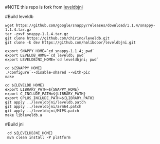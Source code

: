 #NOTE
this repo is fork from [leveldbjni](https://github.com/fusesource/leveldbjni)

#Build leveldb
```shell
wget https://github.com/google/snappy/releases/download/1.1.4/snappy-1.1.4.tar.gz
tar -zxvf snappy-1.1.4.tar.gz
git clone https://github.com/chirino/leveldb.git
git clone -b dev https://github.com/halibobor/leveldbjni.git

export SNAPPY_HOME=`cd snappy-1.1.4; pwd`
export LEVELDB_HOME=`cd leveldb; pwd`
export LEVELDBJNI_HOME=`cd leveldbjni; pwd`

cd ${SNAPPY_HOME}
./configure --disable-shared --with-pic
make

cd ${LEVELDB_HOME}
export LIBRARY_PATH=${SNAPPY_HOME}
export C_INCLUDE_PATH=${LIBRARY_PATH}
export CPLUS_INCLUDE_PATH=${LIBRARY_PATH}
git apply ../leveldbjni/leveldb.patch
git apply ../leveldbjni/arm64.patch
git apply ../leveldbjni/MIPS.patch
make libleveldb.a
```

   

#Build jni
```shell
 cd ${LEVELDBJNI_HOME}
 mvn clean install -P platform
```
